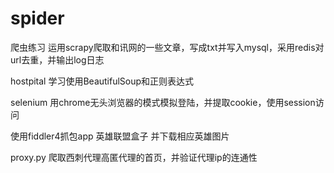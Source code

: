 # spider
爬虫练习
运用scrapy爬取和讯网的一些文章，写成txt并写入mysql，采用redis对url去重，并输出log日志

hostpital 学习使用BeautifulSoup和正则表达式

selenium 用chrome无头浏览器的模式模拟登陆，并提取cookie，使用session访问

使用fiddler4抓包app 英雄联盟盒子 并下载相应英雄图片

proxy.py 爬取西刺代理高匿代理的首页，并验证代理ip的连通性
